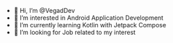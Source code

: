 - 👋 Hi, I’m @VegadDev
- 👀 I’m interested in Android Application Development
- 🌱 I’m currently learning Kotlin with Jetpack Compose
- 💞️ I’m looking for Job related to my interest
